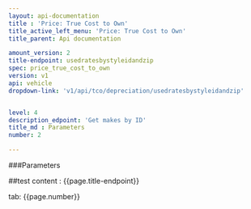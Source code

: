 ```yaml
---
layout: api-documentation
title : 'Price: True Cost to Own'
title_active_left_menu: 'Price: True Cost to Own'
title_parent: Api documentation

amount_version: 2
title-endpoint: usedratesbystyleidandzip
spec: price_true_cost_to_own
version: v1
api: vehicle
dropdown-link: 'v1/api/tco/depreciation/usedratesbystyleidandzip'


level: 4
description_edpoint: 'Get makes by ID'
title_md : Parameters
number: 2

---
```


###Parameters

##test content : {{page.title-endpoint}} 

tab: {{page.number}}